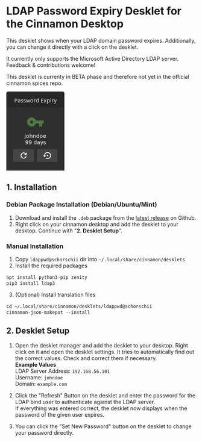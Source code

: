 # LDAP Password Expiry Desklet for the Cinnamon Desktop
This desklet shows when your LDAP domain password expires. Additionally, you can change it directly with a click on the desklet.

It currently only supports the Microsoft Active Directory LDAP server. Feedback & contributions welcome!

This desklet is currenty in BETA phase and therefore not yet in the official cinnamon spices repo.

![Screenshot](https://raw.githubusercontent.com/schorschii/ldappwd-desklet/master/ldappwd%40schorschii/img/screenshot.png)

## 1. Installation
### Debian Package Installation (Debian/Ubuntu/Mint)
1. Download and install the `.deb` package from the [latest release](https://github.com/schorschii/ldappwd-desklet/releases) on Github.
2. Right click on your cinnamon desktop and add the desklet to your desktop. Continue with "**2. Desklet Setup**".

### Manual Installation
1. Copy `ldappwd@schorschii` dir into `~/.local/share/cinnamon/desklets`
2. Install the required packages
```
apt install python3-pip zenity
pip3 install ldap3
```
3. (Optional) Install translation files
```
cd ~/.local/share/cinnamon/desklets/ldappwd@schorschii
cinnamon-json-makepot --install
```

## 2. Desklet Setup
1. Open the desklet manager and add the desklet to your desktop. Right click on it and open the desklet settings. It tries to automatically find out the correct values. Check and correct them if necessary.  
**Example Values**  
LDAP Server Address: `192.168.56.101`  
Username: `johndoe`  
Domain: `example.com`  

2. Click the "Refresh" Button on the desklet and enter the password for the LDAP bind user to authenticate against the LDAP server.  
If everything was entered correct, the desklet now displays when the password of the given user expires.

3. You can click the "Set New Password" button on the desklet to change your password directly.
